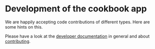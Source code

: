 # Development of the cookbook app

We are happily accepting code contributions of different types. Here are some hints on this.

Please have a look at the [developer documentation](https://nextcloud.github.io/cookbook/dev/) in general and about [contributing](https://nextcloud.github.io/cookbook/dev/contributing/).
